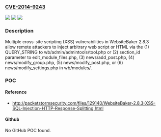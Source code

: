 ### [CVE-2014-9243](https://cve.mitre.org/cgi-bin/cvename.cgi?name=CVE-2014-9243)
![](https://img.shields.io/static/v1?label=Product&message=n%2Fa&color=blue)
![](https://img.shields.io/static/v1?label=Version&message=n%2Fa&color=blue)
![](https://img.shields.io/static/v1?label=Vulnerability&message=n%2Fa&color=brighgreen)

### Description

Multiple cross-site scripting (XSS) vulnerabilities in WebsiteBaker 2.8.3 allow remote attackers to inject arbitrary web script or HTML via the (1) QUERY_STRING to wb/admin/admintools/tool.php or (2) section_id parameter to edit_module_files.php, (3) news/add_post.php, (4) news/modify_group.php, (5) news/modify_post.php, or (6) news/modify_settings.php in wb/modules/.

### POC

#### Reference
- http://packetstormsecurity.com/files/129140/WebsiteBaker-2.8.3-XSS-SQL-Injection-HTTP-Response-Splitting.html

#### Github
No GitHub POC found.

